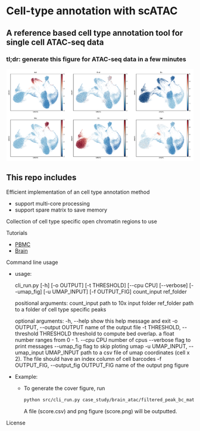 # Cell-type annotation with scATAC 

## A reference based cell type annotation tool for single cell ATAC-seq data

### tl;dr:  generate this figure for ATAC-seq data in a few minutes

![GSE97887_brain.jpg](./figs/GSE97887_brain.jpg)

## This repo includes

Efficient implementation of an cell type annotation method
* support multi-core processing
* support spare matrix to save memory

Collection of cell type specific open chromatin regions to use

Tutorials

- [PBMC](./case_study/pbmc_5k_10x)
- [Brain](./case_study/brain_atac)

Command line usage

- usage: 

  cli_run.py [-h] [-o OUTPUT] [-t THRESHOLD] [--cpu CPU] [--verbose] [--umap_fig] [-u UMAP_INPUT] [-f OUTPUT_FIG]
                    count_input ref_folder

  positional arguments:
    count_input           path to 10x input folder
    ref_folder            path to a folder of cell type specific peaks

  optional arguments:
    -h, --help            show this help message and exit
    -o OUTPUT, --output OUTPUT
                          name of the output file
    -t THRESHOLD, --threshold THRESHOLD
                          threshold to compute bed overlap. a float number ranges from 0 - 1.
    --cpu CPU             number of cpus
    --verbose             flag to print messages
    --umap_fig            flag to skip ploting umap
    -u UMAP_INPUT, --umap_input UMAP_INPUT
                          path to a csv file of umap coordinates (cell x 2). The file should have an index column of cell barcodes
    -f OUTPUT_FIG, --output_fig OUTPUT_FIG
                          name of the output png figure

- Example:

  - To generate the cover figure, run

    ```bash
    python src/cli_run.py case_study/brain_atac/filtered_peak_bc_matrix/ data/dev/GSE129785/ --cpu 10
    ```

    A file (score.csv) and png figure (score.png) will be outputted.

License
